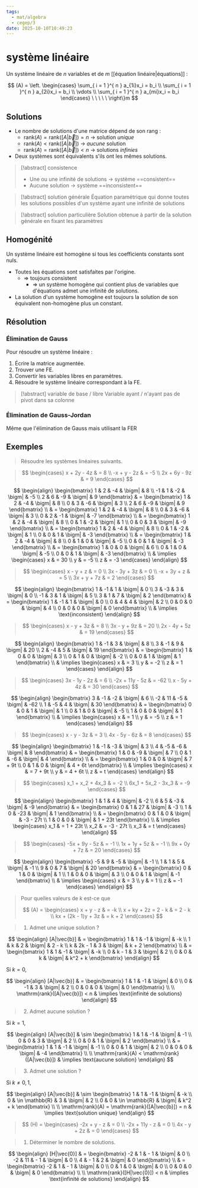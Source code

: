 ```yaml
---
tags:
  - mat/algebra
  - cegep/3
date: 2025-10-10T10:49:23
---
```


# système linéaire

Un système linéaire de $n$ variables et de $m$ [[équation linéaire|équations]] :

$$
(A) = \left. \begin{cases}
\sum_{ i = 1 }^{ n } a_{1i}x_i = b_i \\
\sum_{ i = 1 }^{ n } a_{2i}x_i = b_i \\
\vdots \\
\sum_{ i = 1 }^{ n } a_{mi}x_i = b_i
\end{cases} \ \ \ \ \ \right\}m
$$

## Solutions

- Le nombre de solutions d'une matrice dépend de son rang :
	- $\mathrm{rank}(A) = \mathrm{rank}([A|\vec{b}]) = n$ -> solution *unique*
	- $\mathrm{rank}(A) < \mathrm{rank}([A|\vec{b}])$ -> *aucune* solution
	- $\mathrm{rank}(A) = \mathrm{rank}([A|\vec{b}]) < n$ -> solutions *infinies*
- Deux systèmes sont équivalents s'ils ont les mêmes solutions.

> [!abstract] consistence
> - Une ou une infinité de solutions -> système ==consistent==
> - Aucune solution -> système ==inconsistent==

> [!abstract] solution générale
> Équation paramétrique qui donne toutes les solutions possibles d'un système ayant une infinité de solutions

> [!abstract] solution particulière
> Solution obtenue à partir de la solution générale en fixant les paramètres

## Homogénité

Un système linéaire est homogène si tous les coefficients constants sont nuls.

- Toutes les équations sont satisfaites par l'origine.
	- => toujours consistent
		- => un système homogène qui contient plus de variables que d'équations admet une infinité de solutions.
- La solution d'un système homogène est toujours la solution de son équivalent non-homogène plus un constant.

## Résolution

### Élimination de Gauss

Pour résoudre un système linéaire :

1. Écrire la matrice augmentée.
2. Trouver une FE.
3. Convertir les variables libres en paramètres.
4. Résoudre le système linéaire correspondant à la FE.

> [!abstract] variable de base / libre
> Variable ayant / n'ayant pas de pivot dans sa colonne

### Élimination de Gauss-Jordan

Même que l'élimination de Gauss mais utilisant la FER

## Exemples

> Résoudre les systèmes linéaires suivants.

> $$
> \begin{cases}
> x + 2y - 4z & = 8 \\
> -x + y - 2z & = -5 \\
> 2x + 6y - 9z & = 9
> \end{cases}
> $$

$$
\begin{align}
\begin{bmatrix}
1 & 2 & -4 & \bigm| & 8 \\
-1 & 1 & -2 & \bigm| & -5 \\
2 & 6 & -9 & \bigm| & 9
\end{bmatrix} & = \begin{bmatrix}
1 & 2 & -4 & \bigm| & 8 \\
0 & 3 & -6 & \bigm| & 3 \\
2 & 6 & -9 & \bigm| & 9
\end{bmatrix} \\
 & = \begin{bmatrix}
1 & 2 & -4 & \bigm| & 8 \\
0 & 3 & -6 & \bigm| & 3 \\
0 & 2 & -1 & \bigm| & -7
\end{bmatrix} \\
 & = \begin{bmatrix}
1 & 2 & -4 & \bigm| & 8 \\
0 & 1 & -2 & \bigm| & 1 \\
0 & 0 & 3 & \bigm| & -9
\end{bmatrix} \\
 & = \begin{bmatrix}
1 & 2 & -4 & \bigm| & 8 \\
0 & 1 & -2 & \bigm| & 1 \\
0 & 0 & 1 & \bigm| & -3
\end{bmatrix} \\
 & = \begin{bmatrix}
1 & 2 & -4 & \bigm| & 8 \\
0 & 1 & 0 & \bigm| & -5 \\
0 & 0 & 1 & \bigm| & -3
\end{bmatrix} \\
 & = \begin{bmatrix}
1 & 0 & 0 & \bigm| & 6 \\
0 & 1 & 0 & \bigm| & -5 \\
0 & 0 & 1 & \bigm| & -3
\end{bmatrix} \\
 & \implies \begin{cases}
x & = 30 \\
y & = -5 \\
z & = -3
\end{cases}
\end{align}
$$

> $$
> \begin{cases}
> x - y + z & = 0 \\
> 3x - 3y + 3z & = 0 \\
> -x + 3y + z & = 5 \\
> 3x + y + 7z & = 2
> \end{cases}
> $$

$$
\begin{align}
\begin{bmatrix}
1 & -1 & 1 & \bigm| & 0 \\
3 & -3 & 3 & \bigm| & 0 \\
-1 & 3 & 1 & \bigm| & 5 \\
3 & 1 & 7 & \bigm| & 2
\end{bmatrix} & = \begin{bmatrix}
1 & -1 & 1 & \bigm| & 0 \\
0 & 4 & 4 & \bigm| & 2 \\
0 & 0 & 0 & \bigm| & 4 \\
0 & 0 & 0 & \bigm| & 0
\end{bmatrix} \\
 & \implies \text{inconsistent}
\end{align}
$$

> $$
> \begin{cases}
> x - y + 3z & = 8 \\
> 3x - y + 9z & = 20 \\
> 2x - 4y + 5z & = 19
> \end{cases}
> $$

$$
\begin{align}
\begin{bmatrix}
1 & -1 & 3 & \bigm| & 8 \\
3 & -1 & 9 & \bigm| & 20 \\
2 & -4 & 5 & \bigm| & 19
\end{bmatrix} & = \begin{bmatrix}
1 & 0 & 0 & \bigm| & 3 \\
0 & 1 & 0 & \bigm| & -2 \\
0 & 0 & 1 & \bigm| & 1
\end{bmatrix} \\
 & \implies \begin{cases}
x & = 3 \\
y & = -2 \\
z & = 1
\end{cases}
\end{align}
$$

> $$
> \begin{cases}
> 3x - 1y - 2z & = 6 \\
> -2x + 11y - 5z & = -62 \\
> x - 5y + 4z & = 30
> \end{cases}
> $$

$$
\begin{align}
\begin{bmatrix}
3 & -1 & -2 & \bigm| & 6 \\
-2 & 11 & -5 & \bigm| & -62 \\
1 & -5 & 4 & \bigm| & 30
\end{bmatrix} & = \begin{bmatrix}
0 & 0 & 1 & \bigm| & 1 \\
0 & 1 & 0 & \bigm| & -5 \\
1 & 0 & 0 & \bigm| & 1
\end{bmatrix} \\
 & \implies \begin{cases}
x & = 1 \\
y & = -5 \\
z & = 1
\end{cases}
\end{align}
$$

> $$
> \begin{cases}
> x - y - 3z & = 3 \\
> 4x - 5y - 6z & = 8
> \end{cases}
> $$

$$
\begin{align}
\begin{bmatrix}
1 & -1 & -3 & \bigm| & 3 \\
4 & -5 & -6 & \bigm| & 8
\end{bmatrix} & = \begin{bmatrix}
1 & 0 & -9 & \bigm| & 7 \\
0 & 1 & -6 & \bigm| & 4
\end{bmatrix} \\
 & = \begin{bmatrix}
1 & 0 & 0 & \bigm| & 7 + 9t \\
0 & 1 & 0 & \bigm| & 4 + 6t
\end{bmatrix} \\
 & \implies \begin{cases}
x & = 7 + 9t \\
y & = 4 + 6t \\
z & = t
\end{cases}
\end{align}
$$

> $$
> \begin{cases}
> x_1 + x_2 + 4x_3 & = -2 \\
> 6x_1 + 5x_2 - 3x_3 & = -9
> \end{cases}
> $$

$$
\begin{align}
\begin{bmatrix}
1 & 1 & 4 & \bigm| & -2 \\
6 & 5 & -3 & \bigm| & -9
\end{bmatrix} & = \begin{bmatrix}
0 & 1 & 27 & \bigm| & -3 \\
1 & 0 & -23 & \bigm| & 1
\end{bmatrix} \\
 & = \begin{bmatrix}
0 & 1 & 0 & \bigm| & -3 - 27t \\
1 & 0 & 0 & \bigm| & 1 + 23t
\end{bmatrix} \\
 & \implies \begin{cases}
x_1 & = 1 + 23t \\
x_2 & = -3 - 27t \\
x_3 & = t
\end{cases}
\end{align}
$$

> $$
> \begin{cases}
> -5x + 9y - 5z & = -1 \\
> 1x + 1y + 5z & = -1 \\
> 9x + 0y + 7z & = 20
> \end{cases}
> $$

$$
\begin{align}
\begin{bmatrix}
-5 & 9 & -5 & \bigm| & -1 \\
1 & 1 & 5 & \bigm| & -1 \\
9 & 0 & 7 & \bigm| & 20
\end{bmatrix} & = \begin{bmatrix}
0 & 1 & 0 & \bigm| & 1 \\
1 & 0 & 0 & \bigm| & 3 \\
0 & 0 & 1 & \bigm| & -1
\end{bmatrix} \\
 & \implies \begin{cases}
x & = 3 \\
y & = 1 \\
z & = -1
\end{cases}
\end{align}
$$

> Pour quelles valeurs de $k$ est-ce que
> 
> $$
> (A) = \begin{cases}
> x + y - z & = -k \\
> x + ky + 2z = 2 - k & = 2 - k \\
> kx + (2k - 1)y + 3z & = k + 2
> \end{cases}
> $$

> 1. Admet une unique solution ?

$$
\begin{align}
[A|\vec{b}] & = \begin{bmatrix}
1 & 1 & -1 & \bigm| & -k \\
1 & k & 2 & \bigm| & 2 - k \\
k & 2k - 1 & 3 & \bigm| & k + 2
\end{bmatrix} \\
 & = \begin{bmatrix}
1 & 1 & -1 & \bigm| & -k \\
0 & k - 1 & 3 & \bigm| & 2 \\
0 & 0 & k & \bigm| & k^2 + k
\end{bmatrix}
\end{align}
$$

Si $k = 0$,

$$
\begin{align}
[A|\vec{b}] & = \begin{bmatrix}
1 & 1 & -1 & \bigm| & 0 \\
0 & -1 & 3 & \bigm| & 2 \\
0 & 0 & 0 & \bigm| & 0
\end{bmatrix} \\
 \\
\mathrm{rank}([A|\vec{b}]) < n & \implies \text{infinité de solutions}
\end{align}
$$

> 2. Admet aucune solution ?

Si $k = 1$,

$$
\begin{align}
[A|\vec{b}] & \sim \begin{bmatrix}
1 & 1 & -1 & \bigm| & -1 \\
0 & 0 & 3 & \bigm| & 2 \\
0 & 0 & 1 & \bigm| & 2
\end{bmatrix} \\
 & = \begin{bmatrix}
1 & 1 & -1 & \bigm| & -1 \\
0 & 0 & 1 & \bigm| & 2 \\
0 & 0 & 0 & \bigm| & -4
\end{bmatrix} \\
 \\
\mathrm{rank}(A) < \mathrm{rank}([A|\vec{b}]) & \implies \text{aucune solution}
\end{align}
$$

> 3. Admet une solution ?

Si $k \ne 0, 1$,

$$
\begin{align}
[A|\vec{b}] & \sim \begin{bmatrix}
1 & 1 & -1 & \bigm| & -k \\
0 & \in \mathbb{R} & 3 & \bigm| & 2 \\
0 & 0 & \in \mathbb{R} & \bigm| & k^2 + k
\end{bmatrix} \\
 \\
\mathrm{rank}(A) = \mathrm{rank}([A|\vec{b}]) = n & \implies \text{solution unique}
\end{align}
$$

> $$
> (H) = \begin{cases}
> -2x + y - z & = 0 \\
> -2x + 11y - z & = 0 \\
> 4x - y + 2z & = 0
> \end{cases}
> $$

> 1. Déterminer le nombre de solutions.

$$
\begin{align}
[H|\vec{0}] & = \begin{bmatrix}
-2 & 1 & - 1 & \bigm| & 0 \\
-2 & 11 & - 1 & \bigm| & 0 \\
4 & - 1 & 2 & \bigm| & 0
\end{bmatrix} \\
 & = \begin{bmatrix}
-2 & 1 & - 1 & \bigm| & 0 \\
0 & 1 & 0 & \bigm| & 0 \\
0 & 0 & 0 & \bigm| & 0
\end{bmatrix} \\
 \\
\mathrm{rank}([H|\vec{0}]) < n & \implies \text{infinité de solutions}
\end{align}
$$